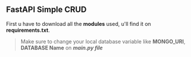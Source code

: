 ## FastAPI Simple CRUD

First u have to download all the **modules** used, u'll find it on **requirements.txt**.

> Make sure to change your local database variable like **MONGO_URI**, **DATABASE Name** on ***main.py file***